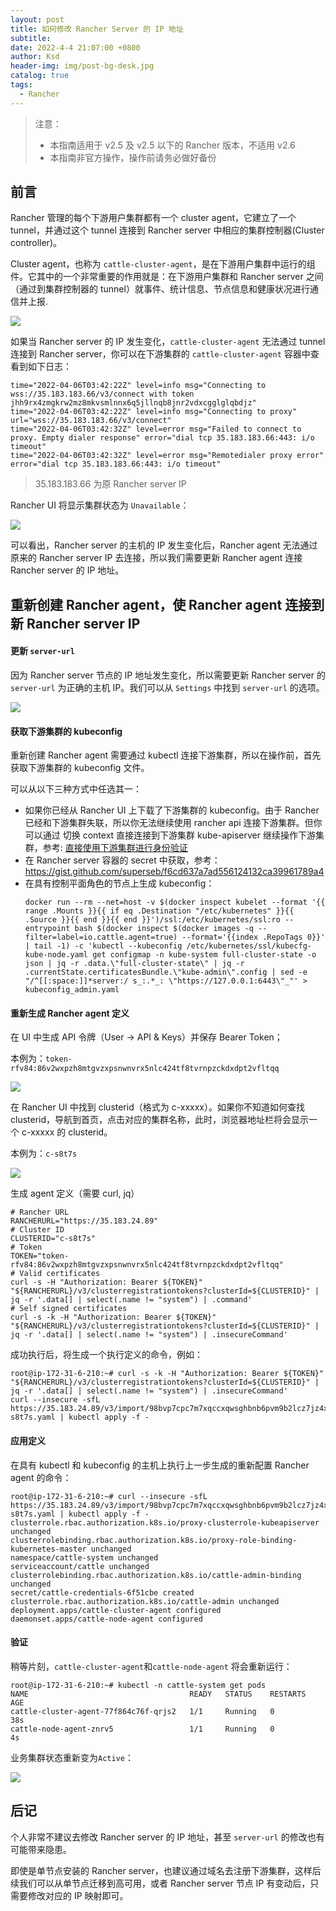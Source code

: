 ```yaml
---
layout: post
title: 如何修改 Rancher Server 的 IP 地址
subtitle:
date: 2022-4-4 21:07:00 +0800
author: Ksd
header-img: img/post-bg-desk.jpg
catalog: true
tags:
  - Rancher
---
```


> 注意：
>
> - 本指南适用于 v2.5 及 v2.5 以下的 Rancher 版本，不适用 v2.6
> - 本指南非官方操作，操作前请务必做好备份

## 前言

Rancher 管理的每个下游用户集群都有一个 cluster agent，它建立了一个 tunnel，并通过这个 tunnel 连接到 Rancher server 中相应的集群控制器(Cluster controller)。

Cluster agent，也称为 `cattle-cluster-agent`，是在下游用户集群中运行的组件。它其中的一个非常重要的作用就是：在下游用户集群和 Rancher server 之间（通过到集群控制器的 tunnel）就事件、统计信息、节点信息和健康状况进行通信并上报.

![](https://rancher.com/docs/img/rancher/rancher-architecture-cluster-controller.svg)

如果当 Rancher server 的 IP 发生变化，`cattle-cluster-agent` 无法通过 tunnel 连接到 Rancher server，你可以在下游集群的 `cattle-cluster-agent` 容器中查看到如下日志：

```
time="2022-04-06T03:42:22Z" level=info msg="Connecting to wss://35.183.183.66/v3/connect with token jhh9rx4zmgkrw2mz8mkvsmlnnx6q5jllnqb8jnr2vdxcgglglqbdjz"
time="2022-04-06T03:42:22Z" level=info msg="Connecting to proxy" url="wss://35.183.183.66/v3/connect"
time="2022-04-06T03:42:32Z" level=error msg="Failed to connect to proxy. Empty dialer response" error="dial tcp 35.183.183.66:443: i/o timeout"
time="2022-04-06T03:42:32Z" level=error msg="Remotedialer proxy error" error="dial tcp 35.183.183.66:443: i/o timeout"
```

> 35.183.183.66 为原 Rancher server IP

Rancher UI 将显示集群状态为 `Unavailable`：

![](https://tva1.sinaimg.cn/large/e6c9d24ely1h0zusm1yegj21fi0cwgmq.jpg)

可以看出，Rancher server 的主机的 IP 发生变化后，Rancher agent 无法通过原来的 Rancher server IP 去连接，所以我们需要更新 Rancher agent 连接 Rancher server 的 IP 地址。

## 重新创建 Rancher agent，使 Rancher agent 连接到新 Rancher server IP

#### 更新 `server-url`

因为 Rancher server 节点的 IP 地址发生变化，所以需要更新 Rancher server 的 `server-url` 为正确的主机 IP。我们可以从 `Settings` 中找到 `server-url` 的选项。

![](https://tva1.sinaimg.cn/large/e6c9d24ely1h0zutqnd60j21ce08mdgi.jpg)

#### 获取下游集群的 kubeconfig

重新创建 Rancher agent 需要通过 kubectl 连接下游集群，所以在操作前，首先获取下游集群的 kubeconfig 文件。

可以从以下三种方式中任选其一：

- 如果你已经从 Rancher UI 上下载了下游集群的 kubeconfig。由于 Rancher 已经和下游集群失联，所以你无法继续使用 rancher api 连接下游集群。但你可以通过 切换 context 直接连接到下游集群 kube-apiserver 继续操作下游集群，参考: [直接使用下游集群进行身份验证](https://rancher.com/docs/rancher/v2.6/en/cluster-admin/cluster-access/kubectl/)
- 在 Rancher server 容器的 secret 中获取，参考：https://gist.github.com/superseb/f6cd637a7ad556124132ca39961789a4
- 在具有控制平面角色的节点上生成 kubeconfig：
  ```
  docker run --rm --net=host -v $(docker inspect kubelet --format '{{ range .Mounts }}{{ if eq .Destination "/etc/kubernetes" }}{{ .Source }}{{ end }}{{ end }}')/ssl:/etc/kubernetes/ssl:ro --entrypoint bash $(docker inspect $(docker images -q --filter=label=io.cattle.agent=true) --format='{{index .RepoTags 0}}' | tail -1) -c 'kubectl --kubeconfig /etc/kubernetes/ssl/kubecfg-kube-node.yaml get configmap -n kube-system full-cluster-state -o json | jq -r .data.\"full-cluster-state\" | jq -r .currentState.certificatesBundle.\"kube-admin\".config | sed -e "/^[[:space:]]*server:/ s_:.*_: \"https://127.0.0.1:6443\"_"' > kubeconfig_admin.yaml
  ```

#### 重新生成 Rancher agent 定义

在 UI 中生成 API 令牌（User -> API & Keys）并保存 Bearer Token；

本例为：`token-rfv84:86v2wxpzh8mtgvzxpsnwnvrx5nlc424tf8tvrnpzckdxdpt2vfltqq`

![](https://tva1.sinaimg.cn/large/e6c9d24ely1h0zuwclcygj21cj0u0adb.jpg)

在 Rancher UI 中找到 clusterid（格式为 c-xxxxx）。如果你不知道如何查找 clusterid，导航到首页，点击对应的集群名称，此时，浏览器地址栏将会显示一个 c-xxxxx 的 clusterid。

本例为：`c-s8t7s`

![](https://tva1.sinaimg.cn/large/e6c9d24ely1h0zv18fcufj21rs0famzy.jpg)

生成 agent 定义（需要 curl, jq）

```
# Rancher URL
RANCHERURL="https://35.183.24.89"
# Cluster ID
CLUSTERID="c-s8t7s"
# Token
TOKEN="token-rfv84:86v2wxpzh8mtgvzxpsnwnvrx5nlc424tf8tvrnpzckdxdpt2vfltqq"
# Valid certificates
curl -s -H "Authorization: Bearer ${TOKEN}" "${RANCHERURL}/v3/clusterregistrationtokens?clusterId=${CLUSTERID}" | jq -r '.data[] | select(.name != "system") | .command'
# Self signed certificates
curl -s -k -H "Authorization: Bearer ${TOKEN}" "${RANCHERURL}/v3/clusterregistrationtokens?clusterId=${CLUSTERID}" | jq -r '.data[] | select(.name != "system") | .insecureCommand'
```

成功执行后，将生成一个执行定义的命令，例如：

```
root@ip-172-31-6-210:~# curl -s -k -H "Authorization: Bearer ${TOKEN}" "${RANCHERURL}/v3/clusterregistrationtokens?clusterId=${CLUSTERID}" | jq -r '.data[] | select(.name != "system") | .insecureCommand'
curl --insecure -sfL https://35.183.24.89/v3/import/98bvp7cpc7m7xqccxqwsghbnb6pvm9b2lcz7jz4xlfdlsc9lh5tmv8_c-s8t7s.yaml | kubectl apply -f -
```

#### 应用定义

在具有 kubectl 和 kubeconfig 的主机上执行上一步生成的重新配置 Rancher agent 的命令：

```
root@ip-172-31-6-210:~# curl --insecure -sfL https://35.183.24.89/v3/import/98bvp7cpc7m7xqccxqwsghbnb6pvm9b2lcz7jz4xlfdlsc9lh5tmv8_c-s8t7s.yaml | kubectl apply -f -
clusterrole.rbac.authorization.k8s.io/proxy-clusterrole-kubeapiserver unchanged
clusterrolebinding.rbac.authorization.k8s.io/proxy-role-binding-kubernetes-master unchanged
namespace/cattle-system unchanged
serviceaccount/cattle unchanged
clusterrolebinding.rbac.authorization.k8s.io/cattle-admin-binding unchanged
secret/cattle-credentials-6f51cbe created
clusterrole.rbac.authorization.k8s.io/cattle-admin unchanged
deployment.apps/cattle-cluster-agent configured
daemonset.apps/cattle-node-agent configured
```

#### 验证

稍等片刻，`cattle-cluster-agent`和`cattle-node-agent` 将会重新运行：

```
root@ip-172-31-6-210:~# kubectl -n cattle-system get pods
NAME                                    READY   STATUS    RESTARTS   AGE
cattle-cluster-agent-77f864c76f-qrjs2   1/1     Running   0          38s
cattle-node-agent-znrv5                 1/1     Running   0          4s
```

业务集群状态重新变为`Active`：

![](https://tva1.sinaimg.cn/large/e6c9d24ely1h0zv6khni1j222e0jugoi.jpg)

## 后记

个人非常不建议去修改 Rancher server 的 IP 地址，甚至 `server-url` 的修改也有可能带来隐患。

即使是单节点安装的 Rancher server，也建议通过域名去注册下游集群，这样后续我们可以从单节点迁移到高可用，或者 Rancher server 节点 IP 有变动后，只需要修改对应的 IP 映射即可。
